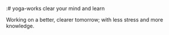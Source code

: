 :# yoga-works
clear your mind and learn


Working on a better, clearer tomorrow; with less stress and more knowledge.
